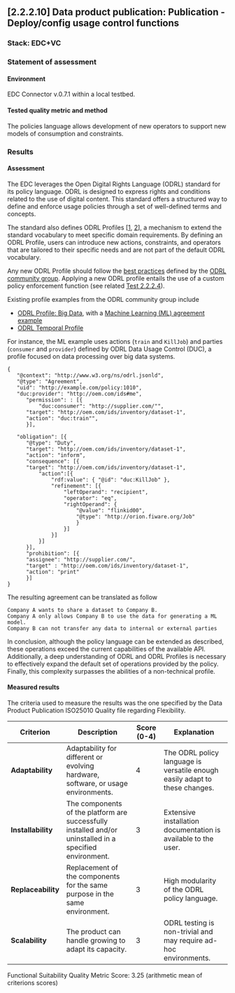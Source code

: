 ## [2.2.2.10] Data product publication: Publication - Deploy/config usage control functions
### Stack: EDC+VC

### Statement of assessment
#### Environment

EDC Connector v.0.7.1 within a local testbed.

#### Tested quality metric and method

The policies language allows development of new operators to support new models of consumption and constraints.

### Results
#### Assessment

The EDC leverages the Open Digital Rights Language (ODRL) standard for its policy language.
ODRL is designed to express rights and conditions related to the use of digital content.
This standard offers a structured way to define and enforce usage policies through a set of well-defined terms and concepts.

The standard also defines ODRL Profiles [[1](https://www.w3.org/TR/odrl-model/#terminology), [2](https://www.w3.org/TR/odrl-model/#profile)], a mechanism to extend the standard vocabulary to meet specific domain requirements.
By defining an ODRL Profile, users can introduce new actions, constraints, and operators that are tailored to their specific needs and are not part of the default ODRL vocabulary.

Any new ODRL Profile should follow the [best practices](https://w3c.github.io/odrl/profile-bp/) defined by the [ODRL community group](https://www.w3.org/community/odrl/).
Applying a new ODRL profile entails the use of a custom policy enforcement function (see related [Test 2.2.2.4](https://github.com/imec-int/deployEMDS/issues/194)).

Existing profile examples from the ODRL community group include
- [ODRL Profile: Big Data](https://w3c.github.io/odrl/profile-bigdata/), with a [Machine Learning (ML) agreement example](https://w3c.github.io/odrl/profile-bigdata/#x2-how-to-represent-an-obligation)
- [ODRL Temporal Profile](https://w3c.github.io/odrl/profile-temporal/)

For instance, the ML example uses actions (`train` and `KillJob`) and parties (`consumer` and `provider`) defined by ODRL Data Usage Control (DUC), a profile focused on data processing over big data systems.

```
{
   "@context": "http://www.w3.org/ns/odrl.jsonld",
   "@type": "Agreement",
   "uid": "http://example.com/policy:1010",
   "duc:provider": "http://oem.com/ids#me",
	  "permission": : [{
		  "duc:consumer": "http://supplier.com/"",
	  "target": "http://oem.com/ids/inventory/dataset-1",
	  "action": "duc:train"",
	  }],

   "obligation": [{
	  "@type": "Duty",
	  "target": "http://oem.com/ids/inventory/dataset-1",
	  "action": "inform",
	  "consequence": [{
	  "target": "http://oem.com/ids/inventory/dataset-1",
		  "action":[{
			  "rdf:value": { "@id": "duc:KillJob" },
			  "refinement": [{
				  "leftOperand": "recipient",
				  "operator": "eq",
				  "rightOperand": {
					  "@value": "flinkid00",
					  "@type": "http://orion.fiware.org/Job"
					  }
				  }]
			  }]
		  }]
	  }],
	  "prohibition": [{
	  "assignee": "http://supplier.com/",
	  "target" : "http://oem.com/ids/inventory/dataset-1",
	  "action": "print"
	  }]
}
```

The resulting agreement can be translated as follow

```
Company A wants to share a dataset to Company B.
Company A only allows Company B to use the data for generating a ML model.
Company B can not transfer any data to internal or external parties
```

In conclusion, although the policy language can be extended as described, these operations exceed the current capabilities of the available API.
Additionally, a deep understanding of ODRL and ODRL Profiles is necessary to effectively expand the default set of operations provided by the policy.
Finally, this complexity surpasses the abilities of a non-technical profile.

#### Measured results

The criteria used to measure the results was the one specified by the Data Product Publication ISO25010 Quality file regarding Flexibility.

| **Criterion**      | **Description**                                                                 | **Score (0-4)** | **Explanation** |
|--------------------|---------------------------------------------------------------------------------|-----------------|-----------------|
| **Adaptability**   | Adaptability for different or evolving hardware, software, or usage environments. | 4               | The ODRL policy language is versatile enough easily adapt to these changes. |
| **Installability** | The components of the platform are successfully installed and/or uninstalled in a specified environment. | 3               | Extensive installation documentation is available to the user. |
| **Replaceability** | Replacement of the components for the same purpose in the same environment.       | 3               | High modularity of the ODRL policy language. |
| **Scalability**    | The product can handle growing to adapt its capacity.                             | 3               | ODRL testing is non-trivial and may require ad-hoc environments. |

Functional Suitability Quality Metric Score: 3.25 (arithmetic mean of criterions scores)
